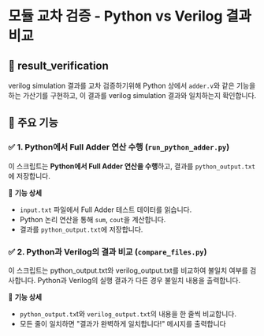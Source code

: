 # 모듈 교차 검증 - Python vs Verilog 결과 비교

## 📖 result_verification
verilog simulation 결과를 교차 검증하기위해 
Python 상에서 `adder.v`와 같은 기능을 하는 가산기를 구현하고, 이 결과를 verilog simulation 결과와 일치하는지 확인합니다.


## 🚀 주요 기능

### ✅ 1. Python에서 Full Adder 연산 수행 (`run_python_adder.py`)
이 스크립트는 **Python에서 Full Adder 연산을 수행**하고, 결과를 `python_output.txt`에 저장합니다.  

📌 **기능 상세**
- `input.txt` 파일에서 Full Adder 테스트 데이터를 읽습니다.
- Python 논리 연산을 통해 `sum`, `cout`을 계산합니다.
- 결과를 `python_output.txt`에 저장합니다.

### ✅ 2. Python과 Verilog의 결과 비교 (`compare_files.py`)
이 스크립트는 python_output.txt와 verilog_output.txt를 비교하여 불일치 여부를 검사합니다.
Python과 Verilog의 실행 결과가 다른 경우 불일치 내용을 출력합니다.

📌 **기능 상세**
- `python_output.tx`t와 `verilog_output.txt`의 내용을 한 줄씩 비교합니다.
- 모든 줄이 일치하면 "결과가 완벽하게 일치합니다!" 메시지를 출력합니다
